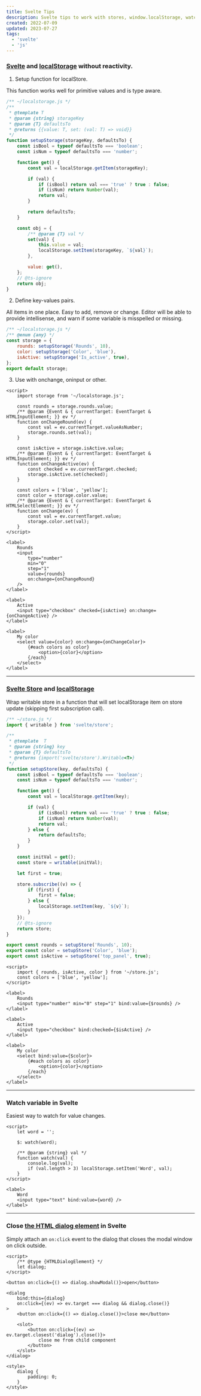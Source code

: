 ```yaml
---
title: Svelte Tips
description: Svelte tips to work with stores, window.localStorage, watchers, dialog element
created: 2022-07-09
updated: 2023-07-27
tags:
  - 'svelte'
  - 'js'
---
```


### [Svelte](https://svelte.dev) and [localStorage](https://developer.mozilla.org/en-US/docs/Web/API/Window/localStorage) without reactivity.

1. Setup function for localStore.

This function works well for primitive values and is type aware.

```js
/** ~/localstorage.js */
/**
 * @template T
 * @param {string} storageKey
 * @param {T} defaultsTo
 * @returns {{value: T, set: (val: T) => void}}
 */
function setupStorage(storageKey, defaultsTo) {
	const isBool = typeof defaultsTo === 'boolean';
	const isNum = typeof defaultsTo === 'number';

	function get() {
		const val = localStorage.getItem(storageKey);

		if (val) {
			if (isBool) return val === 'true' ? true : false;
			if (isNum) return Number(val);
			return val;
		}

		return defaultsTo;
	}

	const obj = {
		/** @param {T} val */
		set(val) {
			this.value = val;
			localStorage.setItem(storageKey, `${val}`);
		},

		value: get(),
	};
	// @ts-ignore
	return obj;
}
```

2. Define key-values pairs.

All items in one place. Easy to add, remove or change. Editor will be able to provide intellisense, and warn if some variable is misspelled or missing.

```js
/** ~/localstorage.js */
/** @enum {any} */
const storage = {
	rounds: setupStorage('Rounds', 10),
	color: setupStorage('Color', 'blue'),
	isActive: setupStorage('Is_active', true),
};
export default storage;
```

3. Use with onchange, oninput or other.

```svelte
<script>
	import storage from '~/localstorage.js';

	const rounds = storage.rounds.value;
	/** @param {Event & { currentTarget: EventTarget & HTMLInputElement; }} ev */
	function onChangeRound(ev) {
		const val = ev.currentTarget.valueAsNumber;
		storage.rounds.set(val);
	}

	const isActive = storage.isActive.value;
	/** @param {Event & { currentTarget: EventTarget & HTMLInputElement; }} ev */
	function onChangeActive(ev) {
		const checked = ev.currentTarget.checked;
		storage.isActive.set(checked);
	}

	const colors = ['blue', 'yellow'];
	const color = storage.color.value;
	/** @param {Event & { currentTarget: EventTarget & HTMLSelectElement; }} ev */
	function onChange(ev) {
		const val = ev.currentTarget.value;
		storage.color.set(val);
	}
</script>

<label>
	Rounds
	<input
		type="number"
		min="0"
		step="1"
		value={rounds}
		on:change={onChangeRound}
	/>
</label>

<label>
	Active
	<input type="checkbox" checked={isActive} on:change={onChangeActive} />
</label>

<label>
	My color
	<select value={color} on:change={onChangeColor}>
		{#each colors as color}
			<option>{color}</option>
		{/each}
	</select>
</label>
```

---

### [Svelte Store](https://svelte.dev/docs/svelte-store) and [localStorage](https://developer.mozilla.org/en-US/docs/Web/API/Window/localStorage)

Wrap writable store in a function that will set localStorage item on store update (skipping first subscription call).

```js
/** ~/store.js */
import { writable } from 'svelte/store';

/**
 * @template  T
 * @param {string} key
 * @param {T} defaultsTo
 * @returns {import('svelte/store').Writable<T>}
 */
function setupStore(key, defaultsTo) {
	const isBool = typeof defaultsTo === 'boolean';
	const isNum = typeof defaultsTo === 'number';

	function get() {
		const val = localStorage.getItem(key);

		if (val) {
			if (isBool) return val === 'true' ? true : false;
			if (isNum) return Number(val);
			return val;
		} else {
			return defaultsTo;
		}
	}

	const initVal = get();
	const store = writable(initVal);

	let first = true;

	store.subscribe((v) => {
		if (first) {
			first = false;
		} else {
			localStorage.setItem(key, `${v}`);
		}
	});
	// @ts-ignore
	return store;
}

export const rounds = setupStore('Rounds', 10);
export const color = setupStore('Color', 'blue');
export const isActive = setupStore('top_panel', true);
```

```svelte
<script>
	import { rounds, isActive, color } from '~/store.js';
	const colors = ['blue', 'yellow'];
</script>

<label>
	Rounds
	<input type="number" min="0" step="1" bind:value={$rounds} />
</label>

<label>
	Active
	<input type="checkbox" bind:checked={$isActive} />
</label>

<label>
	My color
	<select bind:value={$color}>
		{#each colors as color}
			<option>{color}</option>
		{/each}
	</select>
</label>
```

---

### Watch variable in Svelte

Easiest way to watch for value changes.

```svelte
<script>
	let word = '';

	$: watch(word);

	/** @param {string} val */
	function watch(val) {
		console.log(val);
		if (val.length > 3) localStorage.setItem('Word', val);
	}
</script>

<label>
	Word
	<input type="text" bind:value={word} />
</label>
```

---

### Close [the HTML dialog element](https://developer.mozilla.org/en-US/docs/Web/HTML/Element/dialog) in Svelte

Simply attach an `on:click` event to the dialog that closes the modal window on click outside.

```svelte
<script>
	/** @type {HTMLDialogElement} */
	let dialog;
</script>

<button on:click={() => dialog.showModal()}>open</button>

<dialog
	bind:this={dialog}
	on:click={(ev) => ev.target === dialog && dialog.close()}
>
	<button on:click={() => dialog.close()}>close me</button>

	<slot>
		<button on:click={(ev) => ev.target.closest('dialog').close()}>
			close me from child component
		</button>
	</slot>
</dialog>

<style>
	dialog {
		padding: 0;
	}
</style>
```
